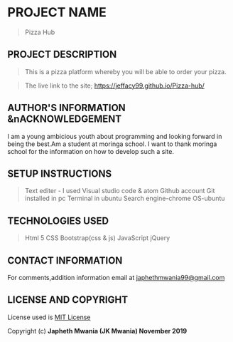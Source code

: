# PROJECT NAME
>Pizza Hub

## PROJECT DESCRIPTION
>This is a pizza platform whereby you will be able to order your pizza.


>The live link to the site;
https://jeffacy99.github.io/Pizza-hub/


## AUTHOR'S INFORMATION &nACKNOWLEDGEMENT
I am a young ambicious youth about programming and looking forward in being the best.Am a student at moringa school.
I want to thank moringa school for the information on how to develop such a site.


## SETUP INSTRUCTIONS
>Text editer - I used Visual studio code & atom
>Github account
>Git installed in pc
>Terminal in ubuntu
>Search engine-chrome
>OS-ubuntu



## TECHNOLOGIES USED
>Html 5
>CSS
>Bootstrap(css & js)
>JavaScript
>jQuery


## CONTACT INFORMATION
For comments,addition information email at japhethmwania99@gmail.com

## LICENSE AND COPYRIGHT
License used is <a href="https://choosealicense.com/licenses/mit/">MIT License</a> <br>

Copyright (c) **Japheth Mwania (JK Mwania) November 2019**
